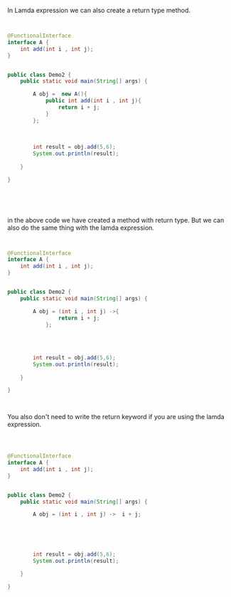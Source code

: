 In Lamda expression we can also create a return type method.

```java


@FunctionalInterface
interface A {
    int add(int i , int j);
}


public class Demo2 {
    public static void main(String[] args) {

        A obj =  new A(){
            public int add(int i , int j){
                return i + j;
            }
        };
        
            
        
        int result = obj.add(5,6);
        System.out.println(result);
        
    }

}

    


```



<br>


in the above code we have created a method with return type. But we can also do the same thing with the lamda expression.

```java


@FunctionalInterface
interface A {
    int add(int i , int j);
}


public class Demo2 {
    public static void main(String[] args) {

        A obj = (int i , int j) ->{
                return i + j;
            };
        
        
            
        
        int result = obj.add(5,6);
        System.out.println(result);
        
    }

}

    
```


You also don't need to write the return keyword if you are using the lamda expression.

```java



@FunctionalInterface
interface A {
    int add(int i , int j);
}


public class Demo2 {
    public static void main(String[] args) {

        A obj = (int i , int j) ->  i + j;
            
        
        
            
        
        int result = obj.add(5,6);
        System.out.println(result);
        
    }

}

    
```

